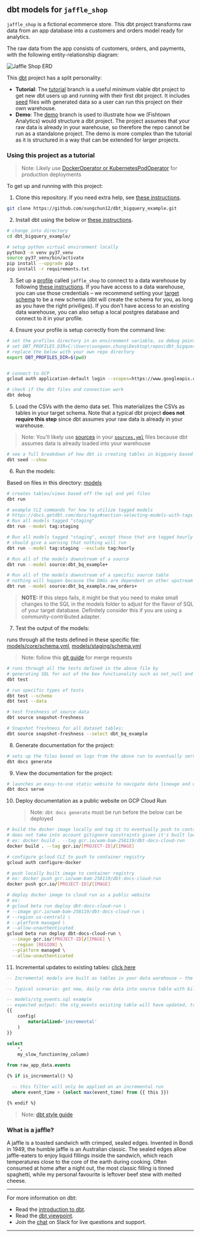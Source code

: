 ## dbt models for `jaffle_shop`

`jaffle_shop` is a fictional ecommerce store. This dbt project transforms raw
data from an app database into a customers and orders model ready for analytics.

The raw data from the app consists of customers, orders, and payments, with the
following entity-relationship diagram:

![Jaffle Shop ERD](/etc/jaffle_shop_erd.png)

This [dbt](https://www.getdbt.com/) project has a split personality:

- **Tutorial**: The [tutorial](https://github.com/fishtown-analytics/jaffle_shop/tree/master)
  branch is a useful minimum viable dbt project to get new dbt users up and
  running with their first dbt project. It includes [seed](https://docs.getdbt.com/reference#seed)
  files with generated data so a user can run this project on their own warehouse.
- **Demo**: The [demo](https://github.com/fishtown-analytics/jaffle_shop/tree/demo/master)
  branch is used to illustrate how we (Fishtown Analytics) would structure a dbt
  project. The project assumes that your raw data is already in your warehouse,
  so therefore the repo cannot be run as a standalone project. The demo is more
  complex than the tutorial as it is structured in a way that can be extended for
  larger projects.

### Using this project as a tutorial

> Note: Likely use [DockerOperator or KubernetesPodOperator](https://gitlab.com/gitlab-data/analytics/-/blob/master/dags/transformation/dbt_poc.py#L47) for production deployments

To get up and running with this project:

1. Clone this repository. If you need extra help, see [these instructions](https://docs.getdbt.com/docs/use-an-existing-project).

```bash
git clone https://github.com/sungchun12/dbt_bigquery_example.git
```

2. Install dbt using the below or [these instructions](https://docs.getdbt.com/docs/installation).

```bash
# change into directory
cd dbt_bigquery_example/

# setup python virtual environment locally
python3 -m venv py37_venv
source py37_venv/bin/activate
pip install --upgrade pip
pip install -r requirements.txt
```

3. Set up a [profile](profiles.yml) called `jaffle_shop` to connect to a data warehouse by
   following [these instructions](https://docs.getdbt.com/docs/running-a-dbt-project/using-the-command-line-interface/configure-your-profile/).
   If you have access to a data warehouse, you can use those credentials – we
   recommend setting your [target schema](https://docs.getdbt.com/docs/running-a-dbt-project/using-the-command-line-interface/configure-your-profile/#populating-your-profile)
   to be a new schema (dbt will create the schema for you, as long as you have
   the right priviliges). If you don't have access to an existing data warehouse,
   you can also setup a local postgres database and connect to it in your profile.

4. Ensure your profile is setup correctly from the command line:

```bash
# set the profiles directory in an environment variable, so debug points to the right files
# set DBT_PROFILES_DIR=C:\Users\sungwon.chung\Desktop\repos\dbt_bigquery_example # for windows
# replace the below with your own repo directory
export DBT_PROFILES_DIR=$(pwd)


# connect to GCP
gcloud auth application-default login --scopes=https://www.googleapis.com/auth/userinfo.email,https://www.googleapis.com/auth/cloud-platform,https://www.googleapis.com/auth/drive.readonly

# check if the dbt files and connection work
dbt debug
```

5. Load the CSVs with the demo data set. This materializes the CSVs as tables in
   your target schema. Note that a typical dbt project **does not require this
   step** since dbt assumes your raw data is already in your warehouse.

> Note: You'll likely use [sources](https://docs.getdbt.com/docs/using-sources#section-defining-sources) in your [`sources.yml`](/models/sources/sources.yml) files because dbt assumes data is already loaded into your warehouse

```bash
# see a full breakdown of how dbt is creating tables in bigquery based on the csv files in the data directory
dbt seed --show
```

6. Run the models:

Based on files in this directory: [models](/models)

```bash
# creates tables/views based off the sql and yml files
dbt run

# example CLI commands for how to utilize tagged models
# https://docs.getdbt.com/docs/tags#section-selecting-models-with-tags
# Run all models tagged "staging"
dbt run --model tag:staging

# Run all models tagged "staging", except those that are tagged hourly
# should give a warning that nothing will run
dbt run --model tag:staging --exclude tag:hourly

# Run all of the models downstream of a source
dbt run --model source:dbt_bq_example+

# Run all of the models downstream of a specific source table
# nothing will happen because the DAGs are dependent on other upstream tables
dbt run --model source:dbt_bq_example.raw_orders+
```

> **NOTE:** If this steps fails, it might be that you need to make small changes to the SQL in the models folder to adjust for the flavor of SQL of your target database. Definitely consider this if you are using a community-contributed adapter.

7. Test the output of the models:

runs through all the tests defined in these specific file: [models/core/schema.yml](/models/core/schema.yml), [models/staging/schema.yml](/models/staging/schema.yml)

> Note: follow this [git guide](https://github.com/fishtown-analytics/corp/blob/master/git-guide.md) for merge requests

```bash
# runs through all the tests defined in the above file by
# generating SQL for out of the box functionality such as not_null and unique fields
dbt test

# run specific types of tests
dbt test --schema
dbt test --data

# test freshness of source data
dbt source snapshot-freshness

# Snapshot freshness for all dataset tables:
dbt source snapshot-freshness --select dbt_bq_example
```

8. Generate documentation for the project:

```bash
# sets up the files based on logs from the above run to eventually serve in a static website
dbt docs generate
```

9. View the documentation for the project:

```bash
# launches an easy-to-use static website to navigate data lineage and understand table structures
dbt docs serve
```

10. Deploy documentation as a public website on GCP Cloud Run
    > Note: `dbt docs generate` must be run before the below can be deployed

```bash
# build the docker image locally and tag it to eventually push to container registry
# does not take into account gitignore constraints given it's built locally
# ex: docker build . --tag gcr.io/wam-bam-258119/dbt-docs-cloud-run
docker build . --tag gcr.io/[PROJECT-ID]/[IMAGE]

# configure gcloud CLI to push to container registry
gcloud auth configure-docker

# push locally built image to container registry
# ex: docker push gcr.io/wam-bam-258119/dbt-docs-cloud-run
docker push gcr.io/[PROJECT-ID]/[IMAGE]

# deploy docker image to cloud run as a public website
# ex:
# gcloud beta run deploy dbt-docs-cloud-run \
# --image gcr.io/wam-bam-258119/dbt-docs-cloud-run \
# --region us-central1 \
# --platform managed \
# --allow-unauthenticated
gcloud beta run deploy dbt-docs-cloud-run \
  --image gcr.io/[PROJECT-ID]/[IMAGE] \
  --region [REGION] \
  --platform managed \
  --allow-unauthenticated
```

11. Incremental updates to existing tables: [click here](https://docs.getdbt.com/docs/configuring-incremental-models#section-what-if-the-columns-of-my-incremental-model-change-)

```sql
-- Incremental models are built as tables in your data warehouse – the first time a model is run, the table is built by transforming all rows of source data. On subsequent runs, dbt transforms only the rows in your source data that you tell dbt to filter for, inserting them into the table that has already been built (the target table)

-- Typical scenario: get new, daily raw data into source table with billions of rows, then the incremental dbt model will filter for the new data in that raw source table and transform it into the target table

-- models/stg_events.sql example
-- expected output: the stg_events existing table will have updated, transformed data from raw_app_data.events
{{
    config(
        materialized='incremental'
    )
}}

select
    *,
    my_slow_function(my_column)

from raw_app_data.events

{% if is_incremental() %}

  -- this filter will only be applied on an incremental run
  where event_time > (select max(event_time) from {{ this }})

{% endif %}
```

> Note: [dbt style guide](https://github.com/fishtown-analytics/corp/blob/master/dbt_coding_conventions.md)

### What is a jaffle?

A jaffle is a toasted sandwich with crimped, sealed edges. Invented in Bondi in 1949, the humble jaffle is an Australian classic. The sealed edges allow jaffle-eaters to enjoy liquid fillings inside the sandwich, which reach temperatures close to the core of the earth during cooking. Often consumed at home after a night out, the most classic filling is tinned spaghetti, while my personal favourite is leftover beef stew with melted cheese.

---

For more information on dbt:

- Read the [introduction to dbt](https://dbt.readme.io/docs/introduction).
- Read the [dbt viewpoint](https://dbt.readme.io/docs/viewpoint).
- Join the [chat](http://slack.getdbt.com/) on Slack for live questions and support.

---
